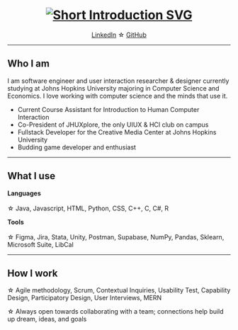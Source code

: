 <h1 align="center">
    <a href="https://git.io/typing-svg"><img src="https://readme-typing-svg.demolab.com?font=Fira+Code&pause=1000&color=D7A0F7&center=true&width=435&lines=%E2%98%86+Hi!+My+name+is+Carly+Wang+%E2%98%86;%E2%98%86+I+unite+code%2C+HCI%2C+and+data+%E2%98%86" alt="Short Introduction SVG" /></a>
</h1>

<p align="center">
  <a href="https://www.linkedin.com/in/cwang225/">LinkedIn</a> ☆ 
  <a href="https://github.com/cwang225">GitHub</a>
</p>
<!--
**cwang225/cwang225** is a ✨ _special_ ✨ repository because its `README.md` (this file) appears on your GitHub profile.
!-->

---

## Who I am
I am software engineer and user interaction researcher & designer currently studying at Johns Hopkins University majoring in Computer Science and Economics. I love working with computer science and the minds that use it.

- Current Course Assistant for Introduction to Human Computer Interaction
- Co-President of JHUXplore, the only UIUX & HCI club on campus
- Fullstack Developer for the Creative Media Center at Johns Hopkins University
- Budding game developer and enthusiast

---

## What I use

**Languages**
<br></br>
☆ Java, Javascript, HTML, Python, CSS, C++, C, C#, R

**Tools**
<br></br>
☆ Figma, Jira, Stata, Unity, Postman, Supabase, NumPy, Pandas, Sklearn, Microsoft Suite, LibCal

---

## How I work

☆ Agile methodology, Scrum, Contextual Inquiries, Usability Test, Capability Design, Participatory Design, User Interviews, MERN

☆ Always open towards collaborating with a team; connections help build up dream, ideas, and goals 
